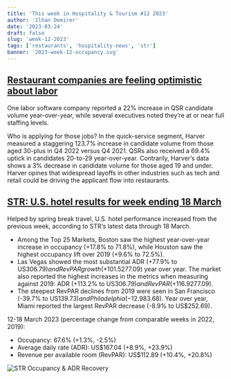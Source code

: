 ```yaml
---
title: 'This week in Hospitality & Tourism #12 2023'
author: 'Ilhan Demirer'
date: '2023-03-24'
draft: false
slug: 'week-12-2023'
tags: ['restaurants', 'hospitality-news', 'str']
banner: '2023-week-12-occupancy.svg'
---
```


## [Restaurant companies are feeling optimistic about labor](https://www.nrn.com/quick-service/restaurant-companies-are-feeling-optimistic-about-labor)

One labor software company reported a 22% increase in QSR candidate volume year-over-year, while several executives noted they’re at or near full staffing levels.

Who is applying for those jobs? In the quick-service segment, Harver measured a staggering 123.7% increase in candidate volume from those aged 30-plus in Q4 2022 versus Q4 2021. QSRs also received a 69.4% uptick in candidates 20-to-29 year-over-year. Contrarily, Harver’s data shows a 3% decrease in candidate volume for those aged 19 and under. Harver opines that widespread layoffs in other industries such as tech and retail could be driving the applicant flow into restaurants.

## [STR: U.S. hotel results for week ending 18 March](https://str.com/press-release/str-us-hotel-results-week-ending-18-march)

Helped by spring break travel, U.S. hotel performance increased from the previous week, according to STR‘s latest data through 18 March.

- Among the Top 25 Markets, Boston saw the highest year-over-year increase in occupancy (+17.8% to 71.8%), while Houston saw the highest occupancy lift over 2019 (+9.6% to 72.5%).
- Las Vegas showed the most substantial ADR (+77.9% to US$306.79) and RevPAR growth (+101.5% to US$277.09) year over year. The market also reported the highest increases in the metrics when measuring against 2019: ADR (+113.2% to US$306.79) and RevPAR (+116.9% to US$277.09).
- The steepest RevPAR declines from 2019 were seen in San Francisco (-39.7% to US$139.73) and Philadelphia (-12.9% to US$83.68). Year over year, Miami reported the largest RevPAR decrease (-8.9% to US$252.69).

12-18 March 2023 (percentage change from comparable weeks in 2022, 2019):

- Occupancy: 67.6% (+1.3%, -2.5%)
- Average daily rate (ADR): US$167.04 (+8.9%, +23.9%)
- Revenue per available room (RevPAR): US$112.89 (+10.4%, +20.8%)

![STR Occupancy & ADR Recovery](/images/blogimages/2023-week-12-occupancy.svg)

